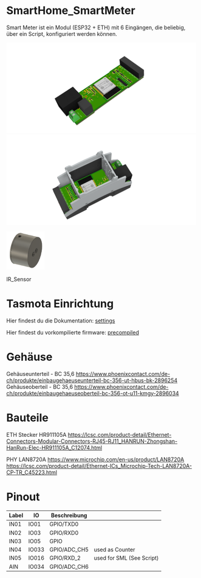 # SmartHome_SmartMeter
Smart Meter ist ein Modul (ESP32 + ETH) mit 6 Eingängen, die beliebig, über ein Script, konfiguriert werden können.

<p float="left">
  <img src="pict/SmartHome_3D_Leiterplatte.png" width="500" />
  <img src="pict/SmartMeter_3D_Modul_mit_Gehause.png" width="500" />
</p>






<img src="pict/IR_Sensor.png" width=20% height=20%>

IR_Sensor

# Tasmota Einrichtung

Hier findest du die Dokumentation: [settings](/document/Tasmota_Einrichtung.md)

Hier findest du vorkompilierte firmware: [precompiled](/firmware_precompiled)

# Gehäuse

Gehäuseunterteil - BC 35,6 https://www.phoenixcontact.com/de-ch/produkte/einbaugehaeuseunterteil-bc-356-ut-hbus-bk-2896254
Gehäuseoberteil - BC 35,6 https://www.phoenixcontact.com/de-ch/produkte/einbaugehaeuseoberteil-bc-356-ot-u11-kmgy-2896034

# Bauteile
ETH Stecker HR911105A
https://lcsc.com/product-detail/Ethernet-Connectors-Modular-Connectors-RJ45-RJ11_HANRUN-Zhongshan-HanRun-Elec-HR911105A_C12074.html

PHY LAN8720A    https://www.microchip.com/en-us/product/LAN8720A
https://lcsc.com/product-detail/Ethernet-ICs_Microchip-Tech-LAN8720A-CP-TR_C45223.html 

# Pinout


| Label | IO    | Beschreibung      |                          |
|-------|-------|-------------------|--------------------------|
| IN01  | IO01  | GPIO/TXD0         |                          |
| IN02  | IO03  | GPIO/RXD0         | 
| IN03  | IO05  | GPIO              | 
| IN04  | IO033 | GPIO/ADC_CH5      | used as Counter
| IN05  | IO016 | GPIO/RXD_2        | used for SML (See Script)
| AIN   | IO034 | GPIO/ADC_CH6      | 

